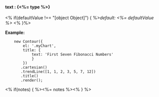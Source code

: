 #### **text** : {<%= type %>}

<% if(defaultValue !== "[object Object]") { %>*default: <%= defaultValue %>* <% }%>

**Example:**

        new Contour({
            el: '.myChart',
            title: {
                text: 'First Seven Fibonacci Numbers'
                }
            })
           .cartesian()
           .trendLine([1, 1, 2, 3, 5, 7, 12])
           .title()
           .render();

<% if(notes) { %><%= notes %><% } %>
